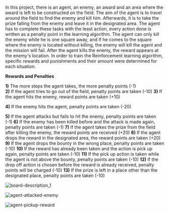 In this project, there is an agent, an enemy, an award and an area where the award is left to be constructed on the field. The aim of the agent is to travel around the field to find the enemy and kill him. Afterwards, it is to take the prize falling from the enemy and leave it in the designated area. The agent has to complete these tasks with the least action, every action done is written as a penalty point in the learning algorithm. The agent can only kill the enemy while he is one square away, and if he comes to the square where the enemy is located without killing, the enemy will kill the agent and the mission will fail. After the agent kills the enemy, the reward appears at the enemy's location. In order to train the Reinforcement learning algorithm, specific rewards and punishments and their amount were determined for each situation.

**Rewards and Penalties**

**1)** The more steps the agent takes, the more penalty points (-1) <br />
**2)** If the agent tries to go out of the field, penalty points are taken  (-10)
**3)** If the agent hits the enemy, reward points are taken (+10)

**4)** If the enemy hits the agent, penalty points are taken  (-20)

**5)** If the agent attacks but fails to hit the enemy, penalty points are taken (-1)
**6)** If the enemy has been killed before and the attack is made again, penalty points are taken (-1)
**7)** If the agent takes the prize from the field after killing the enemy, the reward points are received (+20)
**8)** If the agent drops the reward in the designated area, the reward points are taken (+20)
**9)** If the agent drops the bounty in the wrong place, penalty points are taken  (-10)
**10)** If the reward has already been taken and the action is pick up again, penalty points are taken  (-10)
**11)** If the pick up action is taken while the agent is not above the bounty, penalty points are taken  (-10)
**12)** If the drop off action is chosen before the reward is already received, penalty points will be charged  (-10)
**13)** If the prize is left in a place other than the designated place, penalty points are taken (-10)

![board-description_1](https://user-images.githubusercontent.com/64321774/236809039-8f14fd05-80f5-4300-bb8c-74efb154182a.png)

![agent-attacked-enemy](https://user-images.githubusercontent.com/64321774/236809726-2aa0578d-4789-4b44-84a7-2fd038ff4d5f.png)

![agent-pickup-reward](https://user-images.githubusercontent.com/64321774/236809750-f3c4e997-4995-435e-b41b-4fa2f6fc43e2.png)
